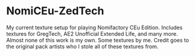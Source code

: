 # NomiCEu-ZedTech
My current texture setup for playing Nomifactory CEu Edition. Includes textures for GregTech, AE2 Unofficial Extended Life, and many more. Almost none of this work is my own. Some textures by me. Credit goes to the original pack artists who I stole all of these textures from. 
